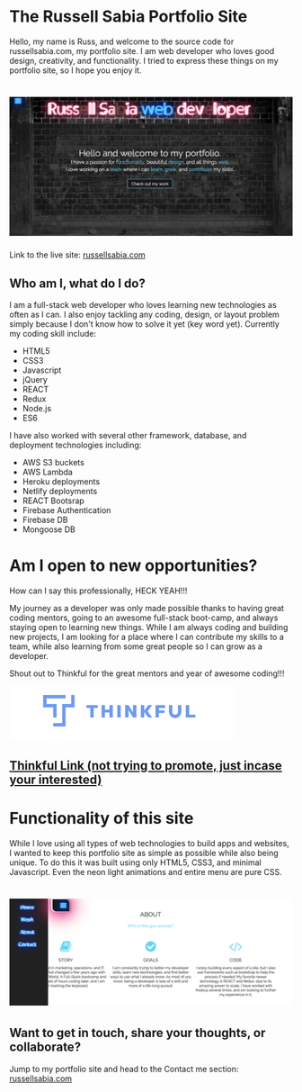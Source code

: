 The Russell Sabia Portfolio Site
================================

Hello, my name is Russ, and welcome to the source code for 
russellsabia.com, my portfolio site. I am web developer who 
loves good design, creativity, and functionality. I tried to
express these things on my portfolio site, so I hope you
enjoy it. 

![](./assets/homepage_screenshot.png?cropResize=300,200)
===============================================================================

Link to the live site: [russellsabia.com](http://russellsabia.com)

Who am I, what do I do?
---------------------------------------------------------

I am a full-stack web developer who loves learning new
technologies as often as I can. I also enjoy tackling any coding,
design, or layout problem simply because I don't know how to solve
it yet (key word yet). Currently my coding skill include:

- HTML5
- CSS3
- Javascript
- jQuery
- REACT
- Redux
- Node.js
- ES6

I have also worked with several other framework, database, 
and deployment technologies including: 

- AWS S3 buckets
- AWS Lambda
- Heroku deployments
- Netlify deployments
- REACT Bootsrap 
- Firebase Authentication 
- Firebase DB
- Mongoose DB

Am I open to new opportunities?
================================

How can I say this professionally, HECK YEAH!!!

My journey as a developer was only made possible thanks to 
having great coding mentors, going to an awesome full-stack 
boot-camp, and always staying open to learning new things. 
While I am always coding and building new projects, I am 
looking for a place where I can contribute my skills to a
team, while also learning from some great people so I can
grow as a developer. 

Shout out to Thinkful for the great mentors and year of awesome coding!!!

![](./assets/thinkful_screenshot.png?cropResize=300,200)

[Thinkful Link (not trying to promote, just incase your interested)](https://www.thinkful.com/)
---------------------------------------------------------------------------------------------

Functionality of this site
==========================

While I love using all types of web technologies to build apps and websites,
I wanted to keep this portfolio site as simple as possible while also being
unique. To do this it was built using only HTML5, CSS3, and minimal Javascript.
Even the neon light animations and entire menu are pure CSS. 

![](./assets/menu_screenshot.png?cropResize=300,200)
===============================================================================

Want to get in touch, share your thoughts, or collaborate?
-----------------------------------------------------------

Jump to my portfolio site and head to the Contact me section: [russellsabia.com](http://russellsabia.com)

